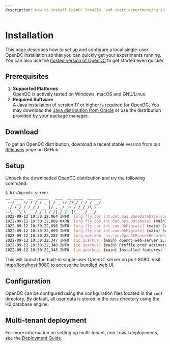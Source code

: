 ```yaml
---
description: How to install OpenDC locally, and start experimenting in no time.
---
```


# Installation

This page describes how to set up and configure a local single-user OpenDC installation so that you can quickly get your
experiments running. You can also use the [hosted version of OpenDC](https://app.opendc.org) to get started even
quicker.


## Prerequisites

1. **Supported Platforms**  
   OpenDC is actively tested on Windows, macOS and GNU/Linux.
2. **Required Software**  
   A Java installation of version 17 or higher is required for OpenDC. You may download the
   [Java distribution from Oracle](https://www.oracle.com/java/technologies/downloads/) or use the distribution provided
   by your package manager.

## Download

To get an OpenDC distribution, download a recent stable version from our [Releases](https://github.com/atlarge-research/opendc/releases)
page on GitHub.

## Setup

Unpack the downloaded OpenDC distribution and try the following command:

```bash
$ bin/opendc-server
__  ____  __  _____   ___  __ ____  ______
 --/ __ \/ / / / _ | / _ \/ //_/ / / / __/
 -/ /_/ / /_/ / __ |/ , _/ ,< / /_/ /\ \
--\___\_\____/_/ |_/_/|_/_/|_|\____/___/
2022-09-12 10:30:22,064 INFO  [org.fly.cor.int.dat.bas.BaseDatabaseType] (main) Database: jdbc:h2:file:./data/opendc.db (H2 2.1)
2022-09-12 10:30:22,089 WARN  [org.fly.cor.int.dat.bas.Database] (main) Flyway upgrade recommended: H2 2.1.214 is newer than this version of Flyway and support has not been tested. The latest supported version of H2 is 2.1.210.
2022-09-12 10:30:22,098 INFO  [org.fly.cor.int.com.DbMigrate] (main) Current version of schema "PUBLIC": 1.0.0
2022-09-12 10:30:22,099 INFO  [org.fly.cor.int.com.DbMigrate] (main) Schema "PUBLIC" is up to date. No migration necessary.
2022-09-12 10:30:22,282 INFO  [org.ope.web.run.run.OpenDCRunnerRecorder] (main) Starting OpenDC Runner in background (polling every PT30S)
2022-09-12 10:30:22,347 INFO  [io.quarkus] (main) opendc-web-server 2.1-rc1 on JVM (powered by Quarkus 2.11.1.Final) started in 1.366s. Listening on: http://0.0.0.0:8080
2022-09-12 10:30:22,348 INFO  [io.quarkus] (main) Profile prod activated.
2022-09-12 10:30:22,348 INFO  [io.quarkus] (main) Installed features: [agroal, cdi, flyway, hibernate-orm, hibernate-validator, jdbc-h2, jdbc-postgresql, kotlin, narayana-jta, opendc-runner, opendc-ui, resteasy, resteasy-jackson, security, smallrye-context-propagation, smallrye-openapi, swagger-ui, vertx]
```
This will launch the built-in single-user OpenDC server on port 8080. Visit
[http://localhost:8080](http://localhost:8080) to access the bundled web UI.

## Configuration

OpenDC can be configured using the configuration files located in the `conf` directory. By default, all user data is
stored in the `data` directory using the H2 database engine.

## Multi-tenant deployment

For more information on setting up multi-tenant, non-trivial deployments, see the [Deployment Guide](docs/advanced-guides/deploy.md).
